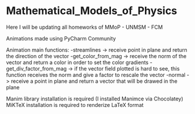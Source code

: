 # Mathematical_Models_of_Physics
Here I will be updating all homeworks of MMoP - UNMSM - FCM

Animations made using PyCharm Community

Animation main functions:
-streamlines -> receive point in plane and return the direction of the vector
-get_color_from_mag -> receive the norm of the vector and return a color in order to set the color gradients
-get_div_factor_from_mag -> if the vector field plotted is hard to see, this function receives the norm and give a factor to rescale the vector
-normal -> receive a point in plane and return a vector that will be drawed in the plane

Manim library installation is required (I installed Manimce via Chocolatey)
MiKTeX installation is required to renderize LaTeX format
